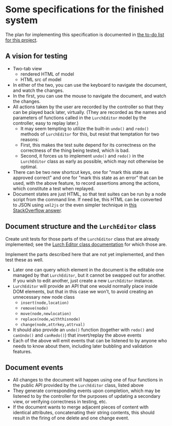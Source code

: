 
# Some specifications for the finished system

The plan for implementing this specification is documented in
[the to-do list for this project](to-do.md.html).

## A vision for testing

 * Two-tab view
    * rendered HTML of model
    * HTML src of model
 * In either of the two, you can use the keyboard to navigate the
   document, and watch the changes.
 * In the first, you can use the mouse to navigate the document,
   and watch the changes.
 * All actions taken by the user are recorded by the controller
   so that they can be played back later, virtually.  (They are
   recorded as the names and parameters of functions called in the
   `LurchEditor` model by the controller, easy to replay later.)
    * It may seem tempting to utilize the built-in `undo()` and
      `redo()` methods of `LurchEditor` for this, but resist that
      temptation for two reasons:
    * First, this makes the test suite depend for its correctness
      on the correctness of the thing being tested, which is bad.
    * Second, it forces us to implement `undo()` and `redo()` in
      the `LurchEditor` class as early as possible, which may not
      otherwise be optimal.
 * There can be two new shortcut keys, one for "mark this state as
   approved correct" and one for "mark this state as an error"
   that can be used, with the above feature, to record assertions
   among the actions, which constitute a test when replayed.
 * Document states are just HTML, so that test suites can be run
   by a node script from the command line.  If need be, this HTML
   can be converted to JSON using `xml2js` or the even simpler
   technique in [this StackOverflow answer](
   http://stackoverflow.com/a/7824214/670492).

## Document structure and the `LurchEditor` class

Create unit tests for those parts of the `LurchEditor` class
that are already implemented; see the
[Lurch Editor class documentation](lurcheditor.litcoffee.html)
for which those are.

Implement the parts described here that are not yet implemented,
and then test these as well.
 * Later one can query which element in the document is the
   editable one managed by that `LurchEditor`, but it cannot be
   swapped out for another.  If you wish to edit another, just
   create a new `LurchEditor` instance.
 * `LurchEditor` will provide an API that one would normally
   place inside DOM elements, but that in this case we won’t,
   to avoid creating an unnecessary new node class
    * `insert(node,location)`
    * `remove(node)`
    * `move(node,newlocation)`
    * `replace(node,withthisnode)`
    * `change(node,attrkey,attrval)`
 * It should also provide an `undo()` function (together with
   `redo()` and `canUndo()` and `canRedo()`) that invert/replay
   the above events
 * Each of the above will emit events that can be listened to
   by anyone who needs to know about them, including later
   bubbling and validation features.

## Document events

 * All changes to the document will happen using one of four
   functions in the public API provided by the `LurchEditor` class,
   listed above
 * They generate corresponding events upon completion, which may be
   listened to by the controller for the purposes of updating a
   secondary view, or verifying correctness in testing, etc.
 * If the document wants to merge adjacent pieces of content with
   identical attributes, concatenating their string contents, this
   should result in the firing of one delete and one change event.


